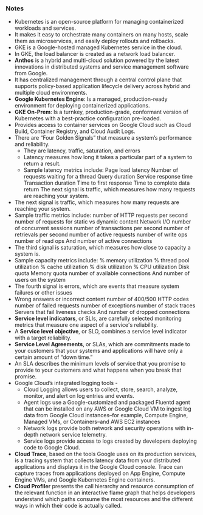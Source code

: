 ### Notes

- Kubernetes is an open-source platform for managing containerized workloads and services.
- It makes it easy to orchestrate many containers on many hosts, scale them as microservices, and easily deploy rollouts and rollbacks.
- GKE is a Google-hosted managed Kubernetes service in the cloud.
- In GKE, the load balancer is created as a network load balancer.
- **Anthos** is a hybrid and multi-cloud solution powered by the latest innovations in distributed systems and service management software from Google.
- It has centralized management through a central control plane that supports policy-based application lifecycle delivery across hybrid and multiple cloud environments.
- **Google Kubernetes Engine**: Is a managed, production-ready environment for deploying containerized applications.
- **GKE On-Prem**: Is a turnkey, production-grade, conformant version of Kubernetes with a best-practice configuration pre-loaded.
- Provides access to container services on Google Cloud such as Cloud Build, Container Registry, and Cloud Audit Logs.
- There are “Four Golden Signals” that measure a system’s performance and reliability.
   - They are latency, traffic, saturation, and errors
   - Latency measures how long it takes a particular part of a system to return a result.
   - Sample latency metrics include: Page load latency Number of requests waiting for a thread Query duration Service response time Transaction duration Time to first response Time to complete data return The next signal is traffic, which measures how many requests are reaching your system.
- The next signal is traffic, which measures how many requests are reaching your system.
- Sample traffic metrics include: number of HTTP requests per second number of requests for static vs dynamic content Network I/O number of concurrent sessions number of transactions per second number of retrievals per second number of active requests number of write ops number of read ops And number of active connections
- The third signal is saturation, which measures how close to capacity a system is.
- Sample capacity metrics include: % memory utilization % thread pool utilization % cache utilization % disk utilization % CPU utilization Disk quota Memory quota number of available connections And number of users on the system
- The fourth signal is errors, which are events that measure system failures or other issues
- Wrong answers or incorrect content number of 400/500 HTTP codes number of failed requests number of exceptions number of stack traces Servers that fail liveness checks And number of dropped connections
- **Service level indicators**, or SLIs, are carefully selected monitoring metrics that measure one aspect of a service's reliability.
- A **Service level objective**, or SLO, combines a service level indicator with a target reliability.
- **Service Level Agreements**, or SLAs, which are commitments made to your customers that your systems and applications will have only a certain amount of “down time.”
- An SLA describes the minimum levels of service that you promise to provide to your customers and what happens when you break that promise.
- Google Cloud’s integrated logging tools -
    - Cloud Logging allows users to collect, store, search, analyze, monitor, and alert on log entries and events.
    - Agent logs use a Google-customized and packaged Fluentd agent that can be installed on any AWS or Google Cloud VM to ingest log data from Google Cloud instances–for example, Compute Engine, Managed VMs, or Containers–and AWS EC2 instances
    - Network logs provide both network and security operations with in-depth network service telemetry.
    - Service logs provide access to logs created by developers deploying code to Google Cloud.
- **Cloud Trace**, based on the tools Google uses on its production services, is a tracing system that collects latency data from your distributed applications and displays it in the Google Cloud console. Trace can capture traces from applications deployed on App Engine, Compute Engine VMs, and Google Kubernetes Engine containers.
- **Cloud Profiler** presents the call hierarchy and resource consumption of the relevant function in an interactive flame graph that helps developers understand which paths consume the most resources and the different ways in which their code is actually called.
